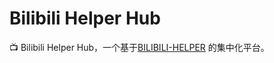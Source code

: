 # Bilibili Helper Hub
📺 Bilibili Helper Hub，一个基于[BILIBILI-HELPER](https://github.com/JunzhouLiu/BILIBILI-HELPER) 的集中化平台。
